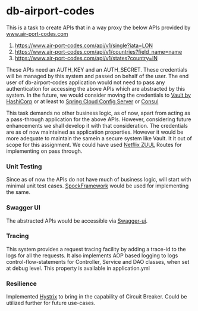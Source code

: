 # db-airport-codes

This is a task to create APIs that in a way proxy the below APIs provided by www.air-port-codes.com
1. https://www.air-port-codes.com/api/v1/single?iata=LON
2. https://www.air-port-codes.com/api/v1/countries?field_name=name
3. https://www.air-port-codes.com/api/v1/states?country=IN

These APIs need an AUTH_KEY and an AUTH_SECRET. These credentials will be managed by this system and passed on behalf of the user.
The end user of db-airport-codes application would not need to pass any authentication for accessing the above APIs which are abstracted by this system.
In the future, we would consider moving the credentials to [Vault by HashiCorp] or at least to [Spring Cloud Config Server] or [Consul]

This task demands no other business logic, as of now, apart from acting as a pass-through application for the above APIs. However, considering future enhancements we shall develop it with that consideration. The credentials are as of now mainteined as application properties. However it would be more adequate to maintain the samein a secure system like Vault. It it out of scope for this assignment.
We could have used [Netflix ZUUL] Routes for implementing on pass through.

### Unit Testing
Since as of now the APIs do not have much of business logic, will start with minimal unit test cases.
[SpockFramework] would be used for implementing the same.

### Swagger UI
The abstracted APIs would be accessible via [Swagger-ui].

### Tracing
This system provides a request tracing facility by adding a trace-id to the logs for all the requests.
It also implements AOP based logging to logs control-flow-statements for Controller, Service and DAO classes, when set at debug level. This property is available in application.yml

### Resilience
Implemented [Hystrix] to bring in the capability of Circuit Breaker. Could be utilized further for future use-cases.

   [SpockFramework]: <http://spockframework.org/>
   [Swagger-ui]: <https://swagger.io/tools/swagger-ui/>
   [Netflix ZUUL]: <https://github.com/Netflix/zuul>
   [Vault by HashiCorp]: <https://www.vaultproject.io/>
   [Spring Cloud Config Server]: <https://cloud.spring.io/spring-cloud-config/multi/multi__spring_cloud_config_server.html>
   [Consul]: <https://www.consul.io/>
   [Hystrix]: <https://github.com/Netflix/Hystrix/wiki/How-it-Works>